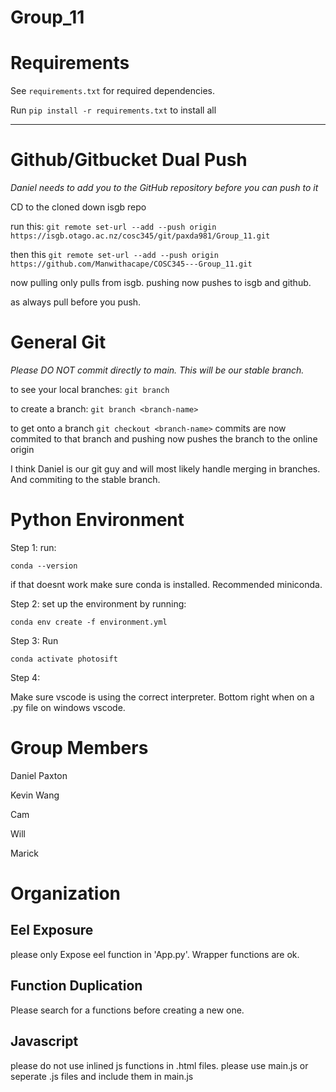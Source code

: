 Group_11
===============
# Requirements
See `requirements.txt` for required dependencies. 

Run `pip install -r requirements.txt` to install all

---
# Github/Gitbucket Dual Push
*Daniel needs to add you to the GitHub repository before you can push to it*

CD to the cloned down isgb repo

run this: `git remote set-url --add --push origin https://isgb.otago.ac.nz/cosc345/git/paxda981/Group_11.git`

then this `git remote set-url --add --push origin https://github.com/Manwithacape/COSC345---Group_11.git`

now pulling only pulls from isgb. pushing now pushes to isgb and github.

as always pull before you push. 

# General Git
*Please DO NOT commit directly to main. This will be our stable branch.*

to see your local branches:
`git branch`

to create a branch:
`git branch <branch-name>`

to get onto a branch
`git checkout <branch-name>`
commits are now commited to that branch and pushing now pushes the branch to the online origin

I think Daniel is our git guy and will most likely handle merging in branches. And commiting to the stable branch. 

# Python Environment
Step 1:
run: 
```
conda --version
```
 if that doesnt work make sure conda is installed. Recommended miniconda.

Step 2:
set up the environment by running: 
```
conda env create -f environment.yml
```

Step 3:
Run 
```
conda activate photosift
```  

Step 4:
 
Make sure vscode is using the correct interpreter. Bottom right when on a .py file on windows vscode. 
# Group Members
Daniel Paxton 

Kevin Wang

Cam

Will

Marick 
# Organization 
## Eel Exposure 
please only Expose eel function in 'App.py'. Wrapper functions are ok. 

## Function Duplication 
Please search for a functions before creating a new one.

## Javascript
please do not use inlined js functions in .html files. please use main.js or seperate .js files and include them in main.js




